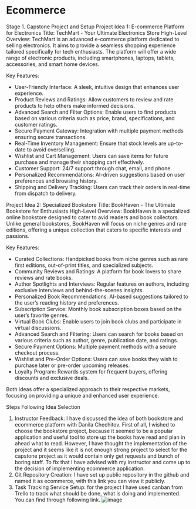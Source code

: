 # Ecommerce
Stage 1. Capstone Project and Setup
Project Idea 1: E-commerce Platform for Electronics
Title: TechMart - Your Ultimate Electronics Store
High-Level Overview:
TechMart is an advanced e-commerce platform dedicated to selling electronics. It aims to provide a seamless shopping experience tailored specifically for tech enthusiasts. The platform will offer a wide range of electronic products, including smartphones, laptops, tablets, accessories, and smart home devices. 

Key Features:
- User-Friendly Interface: A sleek, intuitive design that enhances user experience.
- Product Reviews and Ratings: Allow customers to review and rate products to help others make informed decisions.
- Advanced Search and Filter Options: Enable users to find products based on various criteria such as price, brand, specifications, and customer ratings.
- Secure Payment Gateway: Integration with multiple payment methods ensuring secure transactions.
- Real-Time Inventory Management: Ensure that stock levels are up-to-date to avoid overselling.
- Wishlist and Cart Management: Users can save items for future purchase and manage their shopping cart effectively.
- Customer Support: 24/7 support through chat, email, and phone.
- Personalized Recommendations: AI-driven suggestions based on user preferences and browsing history.
- Shipping and Delivery Tracking: Users can track their orders in real-time from dispatch to delivery.

Project Idea 2: Specialized Bookstore
Title: BookHaven - The Ultimate Bookstore for Enthusiasts
High-Level Overview:
BookHaven is a specialized online bookstore designed to cater to avid readers and book collectors. Unlike general bookstores, BookHaven will focus on niche genres and rare editions, offering a unique collection that caters to specific interests and passions.

Key Features:
- Curated Collections: Handpicked books from niche genres such as rare first editions, out-of-print titles, and specialized subjects.
- Community Reviews and Ratings:  A platform for book lovers to share reviews and rate books.
- Author Spotlights and Interviews: Regular features on authors, including exclusive interviews and behind-the-scenes insights.
- Personalized Book Recommendations: AI-based suggestions tailored to the user’s reading history and preferences.
- Subscription Service: Monthly book subscription boxes based on the user’s favorite genres.
- Virtual Book Clubs: Enable users to join book clubs and participate in virtual discussions.
- Advanced Search and Filtering: Users can search for books based on various criteria such as author, genre, publication date, and ratings.
- Secure Payment Options: Multiple payment methods with a secure checkout process.
- Wishlist and Pre-Order Options: Users can save books they wish to purchase later or pre-order upcoming releases.
- Loyalty Program: Rewards system for frequent buyers, offering discounts and exclusive deals.

Both ideas offer a specialized approach to their respective markets, focusing on providing a unique and enhanced user experience.

Steps Following Idea Selection
1.	Instructor Feedback: I have discussed the idea of both bookstore and ecommerce platform with Danila Chechitov. First of all, I wished to choose the bookstore project, because it seemed to be a popular application and useful tool to store up the books have read and plan in ahead what to read.
     However, I have thought the implementation of the project and it seems like it is not enough strong project to select for the capstone project as it would contain only get requests and bunch of boring staff. To fix that I have advised with my instructor and come up to the decision of implementing ecommerce application.
2. Git Repository Creation: I have set up public repository in the github and named it as ecommerce, with this link you can view it publicly.
3. Task Tracking Service Setup: for the project I have used canban from Trello to track what should be done, what is doing and implemented. You can find through following link.
![image](https://github.com/khojiakbarkhayotov/ecommerce/assets/91175645/f09ad751-22d2-4e81-ab83-2c0a63581307)

